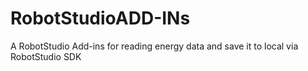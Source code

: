 # RobotStudioADD-INs
A RobotStudio Add-ins for reading energy data and save it to local via RobotStudio SDK
